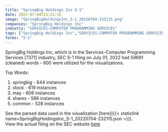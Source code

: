 ```yaml
---
title: "SpringBig Holdings Inc S-1"
date: 2022-07-04T23:21:15
image: "SpringBigHoldingsInc_S-1_20220704-232115.png"
companies: "SpringBig Holdings Inc"
industry: "SERVICES-COMPUTER PROGRAMMING SERVICES"
tags: ["SpringBig Holdings Inc","SERVICES-COMPUTER PROGRAMMING SERVICES","07-01-2022","S-1"]
forms: "S-1"
---
```

SpringBig Holdings Inc, which is in the Services-Computer Programming Services [7371] industry, SEC S-1 filing on July 01, 2022 had 59691 (cleaned) words - 600 were utilized for the visualizations.

Top Words:
1. springbig - 644 instances
2. stock - 619 instances
3. may - 606 instances
4. shares - 586 instances
5. common - 528 instances


See the parsed data used in the visualization [here]({{< staticlink name=SpringBigHoldingsInc_S-1_20220704-232115.json >}}).  
View the actual filing on the SEC website [here](https://www.sec.gov/Archives/edgar/data/1801602/0001140361-22-024837.txt)